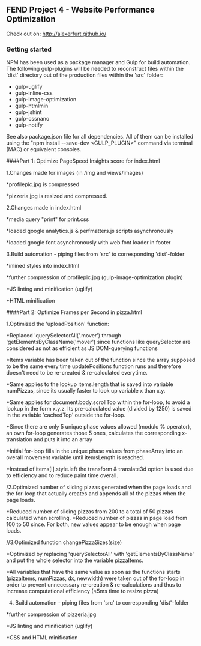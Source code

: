 ## FEND Project 4 - Website Performance Optimization

Check out on: http://alexerfurt.github.io/

### Getting started

NPM has been used as a package manager and Gulp for build automation. The following gulp-plugins will be needed to reconstruct files within the 'dist' directory out of the production files within the 'src' folder:

* gulp-uglify
* gulp-inline-css
* gulp-image-optimization
* gulp-htmlmin
* gulp-jshint
* gulp-cssnano
* gulp-notify

See also package.json file for all dependencies. All of them can be installed using the "npm install --save-dev <GULP_PLUGIN>" command via terminal (MAC) or equivalent consoles.

####Part 1: Optimize PageSpeed Insights score for index.html

1.Changes made for images (in /img and views/images)

*profilepic.jpg is compressed

*pizzeria.jpg is resized and compressed.

2.Changes made in index.html

*media query "print" for print.css

*loaded google analytics.js & perfmatters.js scripts asynchronously

*loaded google font asynchronously with web font loader in footer

3.Build automation - piping files from 'src' to corresponding 'dist'-folder

*inlined styles into index.html

*further compression of profilepic.jpg (gulp-image-optimization plugin)

*JS linting and minification (uglify)

*HTML minification

####Part 2: Optimize Frames per Second in pizza.html

1.Optimized the 'uploadPosition' function:

*Replaced 'querySelectorAll('.mover') through 'getElementsByClassName('mover') since functions like querySelector are considered as not as efficient as JS DOM-querying functions

*Items variable has been taken out of the function since the array supposed to be the same every time updatePositions function runs and therefore doesn't need to be re-created & re-calculated everytime.

*Same applies to the lookup items.length that is saved into variable numPizzas, since its usually faster to look up variable x than x.y.

*Same applies for document.body.scrollTop within the for-loop, to avoid a lookup in the form x.y.z. Its pre-calculated value (divided by 1250) is saved in the variable 'cachedTop' outside the for-loop.

*Since there are only 5 unique phase values allowed (modulo % operator), an own for-loop generates those 5 ones, calculates the corresponding x-translation and puts it into an array

*Initial for-loop fills in the unique phase values from phaseArray into an overall movement variable until itemsLength is reached. 

*Instead of items[i].style.left the transform & translate3d option is used due to efficiency and to reduce paint time overall.

/2.Optimized number of sliding pizzas generated when the page loads and the for-loop that actually creates and appends all of the pizzas when the page loads. 

*Reduced number of sliding pizzas from 200 to a total of 50 pizzas calculated when scrolling.
*Reduced number of pizzas in page load from 100 to 50 since. For both, new values appear to be enough when page loads.

//3.Optimized function changePizzaSizes(size)

*Optimized by replacing 'querySelectorAll' with 'getElementsByClassName' and put the whole selector into the variable pizzaItems.

*All variables that have the same value as soon as the functions starts (pizzaItems, numPizzas, dx, newwidth) were taken out of the for-loop in order to prevent unnecessary re-creation & re-calculations and thus to increase computational efficiency (<5ms time to resize pizza)

4. Build automation - piping files from 'src' to corresponding 'dist'-folder

*further compression of pizzeria.jpg

*JS linting and minification (uglify)

*CSS and HTML minification
   
